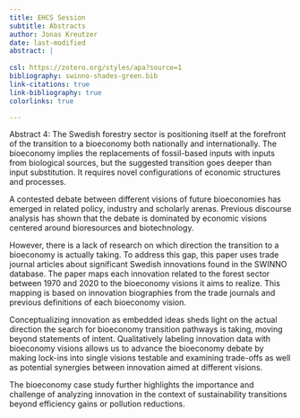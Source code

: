 ```yaml
---
title: EHCS Session
subtitle: Abstracts
author: Jonas Kreutzer
date: last-modified
abstract: |
    
csl: https://zotero.org/styles/apa?source=1
bibliography: swinno-shades-green.bib
link-citations: true
link-bibliography: true
colorlinks: true

---
```


<!-- From Chat GPT -->

<!-- Abstract 1:
The Swedish forestry sector has undergone a significant transformation towards a bioeconomy in recent years. This paper presents an economic history analysis of the sector's innovation activity since the 1970s in regards to the three bioeconomy visions: biotechnology, bioresource and bioecology vision. By examining innovation trends and policy developments, we shed light on which vision the Swedish innovation system is pursuing in the forestry sector. Our findings reveal that while the biotechnology vision dominated innovation activity in the past, there has been a significant shift towards the bioresource and bioecology visions in recent years.

Abstract 2:
The bioeconomy has emerged as a new economic paradigm that prioritizes sustainable and renewable resources. The Swedish forestry sector, which accounts for a significant share of the country's economy, has been at the forefront of this transition. This paper presents an economic history analysis of the sector's innovation activity since the 1970s in regards to the three bioeconomy visions: biotechnology, bioresource and bioecology vision. 

Abstract 3:
The Swedish forestry sector has been undergoing a significant transformation towards a bioeconomy in recent years. This paper presents an economic history analysis of the sector's innovation activity since the 1970s in regards to the three bioeconomy visions: biotechnology, bioresource and bioecology vision. 

--- -->

Abstract 4:
The Swedish forestry sector is positioning itself at the forefront of the transition to a bioeconomy both nationally and internationally.
The bioeconomy implies the replacements of fossil-based inputs with inputs from biological sources, but the suggested transition goes deeper than input substitution.
It requires novel configurations of economic structures and processes.

A contested debate between different visions of future bioeconomies has emerged in related policy, industry and scholarly arenas.
Previous discourse analysis has shown that the debate is dominated by economic visions centered around bioresources and biotechnology.

However, there is a lack of research on which direction the transition to a bioeconomy is actually taking. To address this gap, this paper uses trade journal articles about significant Swedish innovations found in the SWINNO database. The paper maps each innovation related to the forest sector between 1970 and 2020 to the bioeconomy visions it aims to realize. This mapping is based on innovation biographies from the trade journals and previous definitions of each bioeconomy vision.

Conceptualizing innovation as embedded ideas sheds light on the actual direction the search for bioeconomy transition pathways is taking, moving beyond statements of intent. Qualitatively labeling innovation data with bioeconomy visions allows us to advance the bioeconomy debate by making lock-ins into single visions testable and examining trade-offs as well as potential synergies between innovation aimed at different visions.

The bioeconomy case study further highlights the importance and challenge of analyzing innovation in the context of sustainability transitions beyond efficiency gains or pollution reductions.



